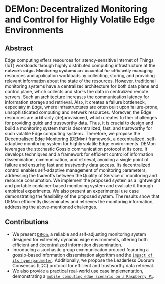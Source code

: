 # DEMon: Decentralized Monitoring and Control for Highly Volatile Edge Environments

## Abstract
Edge computing offers resources for latency-sensitive Internet of Things (IoT) workloads through highly distributed computing
infrastructure at the network edge. Monitoring systems are essential for efficiently managing resources and application workloads by
collecting, storing, and providing relevant information about the state of the resources. However, traditional monitoring systems have a
centralized architecture for both data plane and control plane, which collects and stores the data in centralized remote servers. Such an
architecture increases the communication latency for information storage and retrieval. Also, it creates a failure bottleneck, especially
in Edge, where infrastructures are often built upon failure-prone, unsophisticated computing and network resources. Moreover, the
Edge resources are arbitrarily (de)provisioned, which creates further challenges for providing quick and trustworthy data. Thus, it is
crucial to design and build a monitoring system that is decentralized, fast, and trustworthy for such volatile Edge computing systems.
Therefore, we propose the Decentralised Edge Monitoring (DEMon) framework, a decentralized, self-adaptive monitoring system for
highly volatile Edge environments. DEMon leverages the stochastic Gossip communication protocol at its core. It develops techniques
and a framework for efficient control of information dissemination, communication, and retrieval, avoiding a single point of failure
and ensuring fast and trustworthy data access. Its decentralized control enables self-adaptive management of monitoring parameters,
addressing the tradeoffs between the Quality of Service of monitoring and resource consumption. We implement the proposed system
as a lightweight and portable container-based monitoring system and evaluate it through empirical experiments. We also present an
experimental use case demonstrating the feasibility of the proposed system. The results show that DEMon efficiently disseminates and
retrieves the monitoring information, addressing the above-mentioned challenges.

## Contributions
- We present [`DEMon`](./src/demon), a reliable and self-adjusting monitoring system designed for extremely dynamic edge environments, offering both efficient and decentralized information dissemination.
- Introducing a stochastic group communication protocol featuring a gossip-based information dissemination algorithm and the [`impact of its hyperparameter`](./experiments/emulation-exp). Additionally, we propose the Leaderless Quorum Consensus (LQC) protocol for efficient and trustworthy data retrieval.
- We also provide a practical real-world use case implementation, demonstrating a [`mobile computing edge scenario on a Raspberry Pi`](./experiments/use-case-exp).